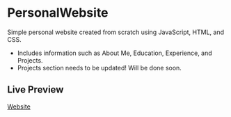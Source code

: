 # PersonalWebsite
Simple personal website created from scratch using JavaScript, HTML, and CSS.
- Includes information such as About Me, Education, Experience, and Projects.
- Projects section needs to be updated! Will be done soon.

## Live Preview
[Website](images/website.JPG)
